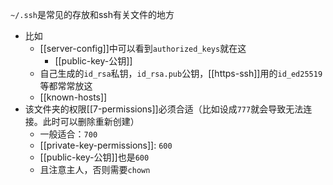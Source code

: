 `~/.ssh`是常见的存放和ssh有关文件的地方
- 比如
  - [[server-config]]中可以看到`authorized_keys`就在这
    - [[public-key-公钥]]
  - 自己生成的`id_rsa`私钥，`id_rsa.pub`公钥，[[https-ssh]]用的`id_ed25519`等都常常放这
  - [[known-hosts]]
- 该文件夹的权限[[7-permissions]]必须合适（比如设成`777`就会导致无法连接。此时可以删除重新创建）
  - 一般适合：`700`
  - [[private-key-permissions]]: `600`
  - [[public-key-公钥]]也是`600`
  - 且注意主人，否则需要`chown`